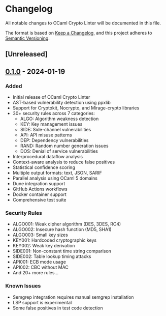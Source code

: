 # Changelog

All notable changes to OCaml Crypto Linter will be documented in this file.

The format is based on [Keep a Changelog](https://keepachangelog.com/en/1.0.0/),
and this project adheres to [Semantic Versioning](https://semver.org/spec/v2.0.0.html).

## [Unreleased]

## [0.1.0] - 2024-01-19

### Added
- Initial release of OCaml Crypto Linter
- AST-based vulnerability detection using ppxlib
- Support for Cryptokit, Nocrypto, and Mirage-crypto libraries
- 30+ security rules across 7 categories:
  - ALGO: Algorithm weakness detection
  - KEY: Key management issues
  - SIDE: Side-channel vulnerabilities
  - API: API misuse patterns
  - DEP: Dependency vulnerabilities
  - RAND: Random number generation issues
  - DOS: Denial of service vulnerabilities
- Interprocedural dataflow analysis
- Context-aware analysis to reduce false positives
- Statistical confidence scoring
- Multiple output formats: text, JSON, SARIF
- Parallel analysis using OCaml 5 domains
- Dune integration support
- GitHub Actions workflows
- Docker container support
- Comprehensive test suite

### Security Rules
- ALGO001: Weak cipher algorithm (DES, 3DES, RC4)
- ALGO002: Insecure hash function (MD5, SHA1)
- ALGO003: Small key sizes
- KEY001: Hardcoded cryptographic keys
- KEY002: Weak key derivation
- SIDE001: Non-constant time string comparison
- SIDE002: Table lookup timing attacks
- API001: ECB mode usage
- API002: CBC without MAC
- And 20+ more rules...

### Known Issues
- Semgrep integration requires manual semgrep installation
- LSP support is experimental
- Some false positives in test code detection

[0.1.0]: https://github.com/ShaiKKO/Vortex/releases/tag/v0.1.0